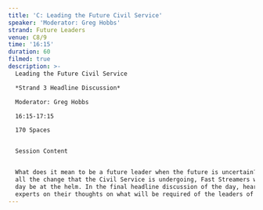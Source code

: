 ```yaml
---
title: 'C: Leading the Future Civil Service'
speaker: 'Moderator: Greg Hobbs'
strand: Future Leaders
venue: C8/9
time: '16:15'
duration: 60
filmed: true
description: >-
  Leading the Future Civil Service

  *Strand 3 Headline Discussion*

  Moderator: Greg Hobbs

  16:15-17:15

  170 Spaces


  Session Content


  What does it mean to be a future leader when the future is uncertain? Amidst
  all the change that the Civil Service is undergoing, Fast Streamers will one
  day be at the helm. In the final headline discussion of the day, hear from
  experts on their thoughts on what will be required of the leaders of tomorrow.
---
```


